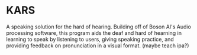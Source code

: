 # KARS
A speaking solution for the hard of hearing.
Building off of Boson AI's Audio processing software, this program aids the deaf and hard of hearning in learning to speak by listening to users, giving speaking practice, and providing feedback on pronunciation in
a visual format. (maybe teach ipa?)
